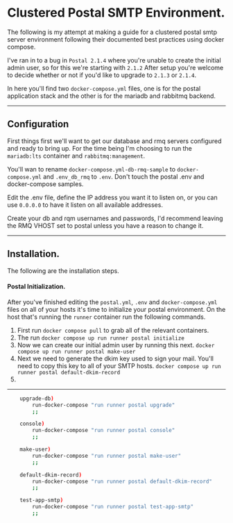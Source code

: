 # Clustered Postal SMTP Environment.

The following is my attempt at making a guide for a clustered postal smtp server environment following their documented best practices using docker compose.

I've ran in to a bug in `Postal 2.1.4` where you're unable to create the initial admin user, so for this we're starting with `2.1.2` After setup you're welcome to decide whether or not if you'd like to upgrade to `2.1.3` or `2.1.4`.

In here you'll find two `docker-compose.yml` files, one is for the postal application stack and the other is for the mariadb and rabbitmq backend. 

----

## Configuration

First things first we'll want to get our database and rmq servers configured and ready to bring up. For the time being I'm choosing to run the `mariadb:lts` container and `rabbitmq:management`. 

You'll wan to rename `docker-compose.yml-db-rmq-sample` to `docker-compose.yml` and `.env_db_rmq` to `.env`. Don't touch the postal .env and docker-compose samples.

Edit the .env file, define the IP address you want it to listen on, or you can use `0.0.0.0` to have it listen on all available addresses.

Create your db and rqm usernames and passwords, I'd recommend leaving the RMQ VHOST set to postal unless you have a reason to change it.

----

## Installation.

The following are the installation steps.

#### Postal Initialization.

After you've finished editing the `postal.yml`, `.env` and `docker-compose.yml` files on all of your hosts it's time to initialize your postal environment. On the host that's running the `runner` container run the following commands.

1. First run `docker compose pull` to grab all of the relevant containers.
2. The run `docker compose up run runner postal initialize`
3. Now we can create our initial admin user by running this next. `docker compose up run runner postal make-user`
4. Next we need to generate the dkim key used to sign your mail. You'll need to copy this key to all of your SMTP hosts. `docker compose up run runner postal default-dkim-record`
5. 

----

```bash
    upgrade-db)
        run-docker-compose "run runner postal upgrade"
        ;;

    console)
        run-docker-compose "run runner postal console"
        ;;

    make-user)
        run-docker-compose "run runner postal make-user"
        ;;

    default-dkim-record)
        run-docker-compose "run runner postal default-dkim-record"
        ;;

    test-app-smtp)
        run-docker-compose "run runner postal test-app-smtp"
        ;;
```